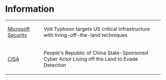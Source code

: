 # Information
<table>
  <tr>
    <td>
      <a href="https://www.microsoft.com/en-us/security/blog/2023/05/24/volt-typhoon-targets-us-critical-infrastructure-with-living-off-the-land-techniques/">Microsoft Security</a>
    </td>
    <td>
      <p>Volt Typhoon targets US critical infrastructure with living-off-the-land techniques</p>
    </td>
  </tr>
  <tr>
    <td>
      <a href="https://www.cisa.gov/news-events/cybersecurity-advisories/aa23-144a">CISA</a>
    </td>
    <td>
      <p>People's Republic of China State-Sponsored Cyber Actor Living off the Land to Evade Detection</p>
    </td>
  </tr>
</table>
